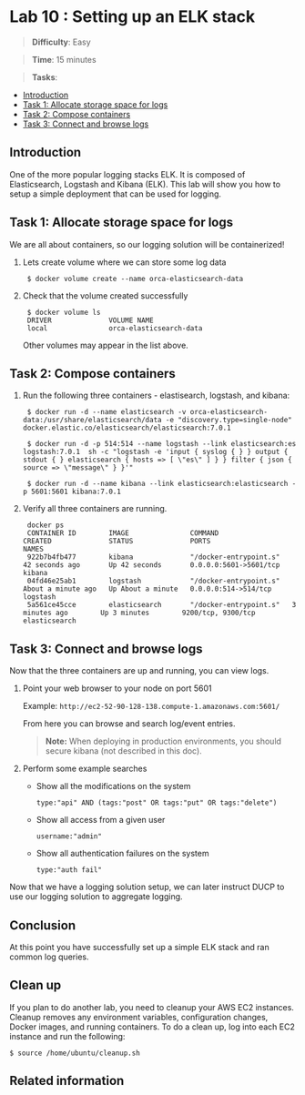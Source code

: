 # Lab 10 : Setting up an ELK stack

> **Difficulty**: Easy

> **Time**: 15 minutes

> **Tasks**:
>
* [Introduction](#introduction)
* [Task 1: Allocate storage space for logs](#task-1-allocate-space)
* [Task 2: Compose containers](#task-2-compose-containers)
* [Task 3: Connect and browse logs](#task-3-browse-logs)

## Introduction

One of the more popular logging stacks ELK. It is composed of Elasticsearch, Logstash and Kibana  (ELK). This lab will show you how to setup a simple deployment that can be used for logging.

## Task 1: Allocate storage space for logs

We are all about containers, so our logging solution will be containerized!

1. Lets create volume where we can store some log data

		$ docker volume create --name orca-elasticsearch-data

2. Check that the volume created successfully

		$ docker volume ls
		DRIVER              VOLUME NAME
		local               orca-elasticsearch-data

	Other volumes may appear in the list above.

## Task 2: Compose containers

1. Run the following three containers - elastisearch, logstash, and kibana:

   	    $ docker run -d --name elasticsearch -v orca-elasticsearch-data:/usr/share/elasticsearch/data -e "discovery.type=single-node" docker.elastic.co/elasticsearch/elasticsearch:7.0.1

   	    $ docker run -d -p 514:514 --name logstash --link elasticsearch:es logstash:7.0.1  sh -c "logstash -e 'input { syslog { } } output { stdout { } elasticsearch { hosts => [ \"es\" ] } } filter { json { source => \"message\" } }'"

   	    $ docker run -d --name kibana --link elasticsearch:elasticsearch -p 5601:5601 kibana:7.0.1

2. Verify all three containers are running.

		docker ps
		CONTAINER ID        IMAGE               COMMAND                  CREATED              STATUS              PORTS                    NAMES
		922b7b4fb477        kibana              "/docker-entrypoint.s"   42 seconds ago       Up 42 seconds       0.0.0.0:5601->5601/tcp   kibana
		04fd46e25ab1        logstash            "/docker-entrypoint.s"   About a minute ago   Up About a minute   0.0.0.0:514->514/tcp     logstash
		5a561ce45cce        elasticsearch       "/docker-entrypoint.s"   3 minutes ago        Up 3 minutes        9200/tcp, 9300/tcp       elasticsearch


## Task 3: Connect and browse logs

Now that the three containers are up and running, you can view logs.



1. Point your web browser to your node on port 5601

	Example: `http://ec2-52-90-128-138.compute-1.amazonaws.com:5601/`

	From here you can browse and search log/event entries.

	>**Note:** When deploying in production environments, you should secure kibana (not described in this doc).

2. Perform some example searches

	- Show all the modifications on the system

		`type:"api" AND (tags:"post" OR tags:"put" OR tags:"delete")`

	- Show all access from a given user

		`username:"admin"`

	- Show all authentication failures on the system

		`type:"auth fail" `


Now that we have a logging solution setup, we can later instruct DUCP to use our logging solution to aggregate logging.

## Conclusion

At this point you have successfully set up a simple ELK stack and ran common log queries.


## Clean up

If you plan to do another lab, you need to cleanup your AWS EC2 instances. Cleanup removes any environment variables, configuration changes, Docker images, and running containers. To do a clean up, log into each EC2 instance and run the following:


	$ source /home/ubuntu/cleanup.sh


## Related information
